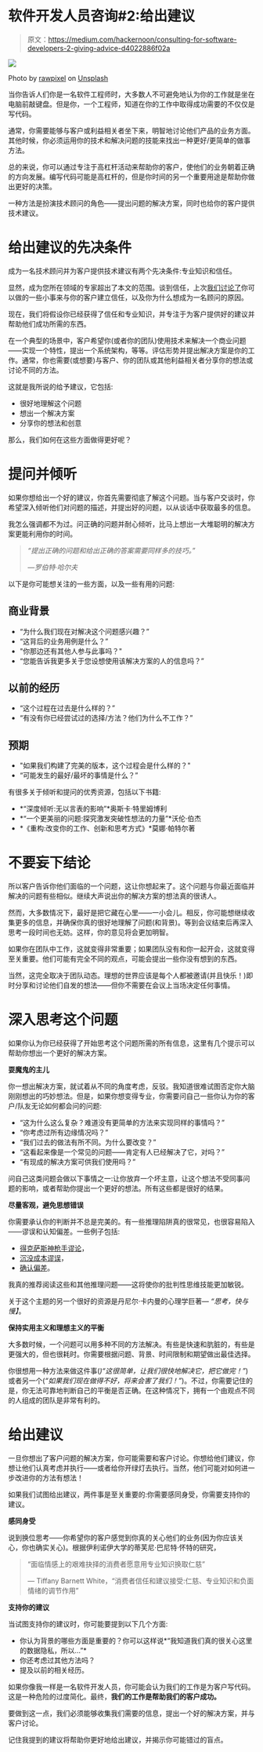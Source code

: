 # 软件开发人员咨询#2:给出建议

> 原文：<https://medium.com/hackernoon/consulting-for-software-developers-2-giving-advice-d4022886f02a>

![](img/477e5e4f09a2872d56015998a915363c.png)

Photo by [rawpixel](https://unsplash.com/@rawpixel?utm_source=medium&utm_medium=referral) on [Unsplash](https://unsplash.com?utm_source=medium&utm_medium=referral)

当你告诉人们你是一名软件工程师时，大多数人不可避免地认为你的工作就是坐在电脑前敲键盘。但是你，一个工程师，知道在你的工作中取得成功需要的不仅仅是写代码。

通常，你需要能够与客户或利益相关者坐下来，明智地讨论他们产品的业务方面。其他时候，你必须运用你的技术和解决问题的技能来找出一种更好/更简单的做事方法。

总的来说，你可以通过专注于高杠杆活动来帮助你的客户，使他们的业务朝着正确的方向发展。编写代码可能是高杠杆的，但是你时间的另一个重要用途是帮助你做出更好的决策。

一种方法是扮演技术顾问的角色——提出问题的解决方案，同时也给你的客户提供技术建议。

# 给出建议的先决条件

成为一名技术顾问并为客户提供技术建议有两个先决条件:专业知识和信任。

显然，成为您所在领域的专家超出了本文的范围。谈到信任，上次[我们讨论了](/@krzysztof.czernek/consulting-for-software-developers-1-building-trust-547f8957cf6a)你可以做的一些小事来与你的客户建立信任，以及你为什么想成为一名顾问的原因。

现在，我们将假设你已经获得了信任和专业知识，并专注于为客户提供好的建议并帮助他们成功所需的东西。

在一个典型的场景中，客户希望你(或者你的团队)使用技术来解决一个商业问题——实现一个特性，提出一个系统架构，等等。评估形势并提出解决方案是你的工作。通常，你也需要(或想要)与客户、你的团队或其他利益相关者分享你的想法或讨论不同的方法。

这就是我所说的给予建议，它包括:

*   很好地理解这个问题
*   想出一个解决方案
*   分享你的想法和创意

那么，我们如何在这些方面做得更好呢？

# 提问并倾听

如果你想给出一个好的建议，你首先需要彻底了解这个问题。当与客户交谈时，你希望深入倾听他们对问题的描述，并提出好的问题，以从谈话中获取最多的信息。

我怎么强调都不为过。问正确的问题并耐心倾听，比马上想出一大堆聪明的解决方案更能利用你的时间。

> *“提出正确的问题和给出正确的答案需要同样多的技巧。”*
> 
> *—罗伯特·哈尔夫*

以下是你可能想关注的一些方面，以及一些有用的问题:

## 商业背景

*   “为什么我们现在对解决这个问题感兴趣？”
*   “这背后的业务用例是什么？”
*   "你那边还有其他人参与此事吗？"
*   “您能告诉我更多关于您设想使用该解决方案的人的信息吗？”

## 以前的经历

*   “这个过程在过去是什么样的？”
*   “有没有你已经尝试过的选择/方法？他们为什么不工作？”

## 预期

*   "如果我们构建了完美的版本，这个过程会是什么样的？"
*   “可能发生的最好/最坏的事情是什么？”

有很多关于倾听和提问的优秀资源，包括以下书籍:

*   *“深度倾听:无以言表的影响”*奥斯卡·特里姆博利
*   *“一个更美丽的问题:探究激发突破性想法的力量”*沃伦·伯杰
*   *《重构:改变你的工作、创新和思考方式》*莫娜·帕特尔著

# 不要妄下结论

所以客户告诉你他们面临的一个问题，这让你想起来了。这个问题与你最近面临并解决的问题有些相似。继续大声说出你的解决方案的想法真的很诱人。

然而，大多数情况下，最好是把它藏在心里——一小会儿。相反，你可能想继续收集更多的信息，并确保你真的很好地理解了问题(和背景)。等到会议结束后再深入思考一段时间也无妨。这样，你的意见将会更加明智。

如果你在团队中工作，这就变得非常重要；如果团队没有和你一起开会，这就变得至关重要。他们可能有完全不同的观点，可能会提出一些你没有想到的东西。

当然，这完全取决于团队动态。理想的世界应该是每个人都被邀请(并且快乐！)即时分享和讨论他们自发的想法——但你不需要在会议上当场决定任何事情。

# 深入思考这个问题

如果你认为你已经获得了开始思考这个问题所需的所有信息，这里有几个提示可以帮助你想出一个更好的解决方案。

**耍魔鬼的主儿**

你一想出解决方案，就试着从不同的角度考虑，反驳。我知道很难试图否定你大脑刚刚想出的巧妙想法。但是，如果你想变得专业，你需要问自己一些你认为你的客户/队友无论如何都会问的问题:

*   “这为什么这么复杂？难道没有更简单的方法来实现同样的事情吗？”
*   “你考虑过所有边缘情况吗？”
*   “我们过去的做法有所不同。为什么要改变？”
*   “这看起来像是一个常见的问题——肯定有人已经解决了它，对吗？”
*   “有现成的解决方案可供我们使用吗？”

问自己这类问题会做以下事情之一:让你放弃一个坏主意，让这个想法不受同事问题的影响，或者帮助你提出一个更好的想法。所有这些都是很好的结果。

**尽量客观，避免思想错误**

你需要承认你的判断并不总是完美的。有一些推理陷阱真的很常见，也很容易陷入——谬误和认知偏差。一些例子包括:

*   [得克萨斯神枪手谬论](https://en.wikipedia.org/wiki/Texas_sharpshooter_fallacy)，
*   [沉没成本谬误](https://en.wikipedia.org/wiki/Sunk_cost#Loss_aversion_and_the_sunk_cost_fallacy)，
*   [确认偏差](https://en.wikipedia.org/wiki/Confirmation_bias)。

我真的推荐阅读这些和其他推理问题——这将使你的批判性思维技能更加敏锐。

关于这个主题的另一个很好的资源是丹尼尔·卡内曼的心理学巨著— *“思考，快与慢】*。

**保持实用主义和理想主义的平衡**

大多数时候，一个问题可以用多种不同的方法解决。有些是快速和肮脏的，有些是更强大的，但也很耗时。你需要根据问题、背景、时间限制和期望做出最佳选择。

你很想用一种方法来做这件事(*)“这很简单，让我们很快地解决它，把它做完！”*)或者另一个(*“如果我们现在做得不好，将来会害了我们！”*)。不过，你需要记住的是，你无法可靠地判断自己的平衡是否正确。在这种情况下，拥有一个由观点不同的人组成的团队是非常有利的。

# 给出建议

一旦你想出了客户问题的解决方案，你可能需要和客户讨论。你想给他们建议，你想让他们认真考虑并执行——或者给你开绿灯去执行。当然，他们可能对如何进一步改进你的方法有想法！

如果我们试图给出建议，两件事是至关重要的:你需要感同身受，你需要支持你的建议。

**感同身受**

说到换位思考——你希望你的客户感觉到你真的关心他们的业务(因为你应该关心，你也确实关心)。根据伊利诺伊大学的蒂芙尼·巴尼特·怀特的研究，

> “面临情感上的艰难抉择的消费者愿意用专业知识换取仁慈”
> 
> — Tiffany Barnett White，“消费者信任和建议接受:仁慈、专业知识和负面情绪的调节作用”

**支持你的建议**

当试图支持你的建议时，你可能要提到以下几个方面:

*   你认为背景的哪些方面是重要的？你可以这样说*“我知道我们真的很关心这里的数据隐私，所以…”*
*   你还考虑过其他方法吗？
*   提及以前的相关经历。

如果你像我一样是一名软件开发人员，你可能会认为我们的工作是为客户写代码。这是一种危险的过度简化。最终，**我们的工作是帮助我们的客户成功。**

要做到这一点，我们必须能够收集我们需要的信息，提出一个好的解决方案，并与客户讨论。

记住我提到的建议将帮助你更好地给出建议，并揭示你可能错过的盲点。